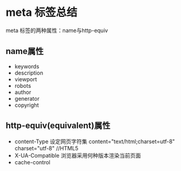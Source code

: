 # meta 标签总结

meta 标签的两种属性：name与http-equiv
## name属性
* keywords
* description
* viewport
* robots
* author
* generator
* copyright

## http-equiv(equivalent)属性
* content-Type 设定网页字符集 content="text/html;charset=utf-8" charset="utf-8" //HTML5
* X-UA-Compatible 浏览器采用何种版本渲染当前页面
* cache-control